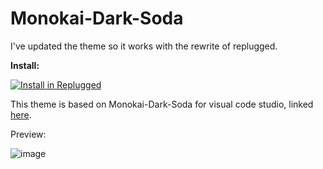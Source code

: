 # Monokai-Dark-Soda

I've updated the theme so it works with the rewrite of replugged.

**Install:**

[![Install in Replugged](https://img.shields.io/badge/-Install%20in%20Replugged-blue?style=for-the-badge&logo=none)](https://replugged.dev/install?identifier=leg3ndary/Monokai-Dark-Soda&source=github)

This theme is based on Monokai-Dark-Soda for visual code studio, linked [here](https://marketplace.visualstudio.com/items?itemName=AdamCaviness.theme-monokai-dark-soda).

Preview:

![image](https://user-images.githubusercontent.com/57199957/183331773-b068cc35-cda0-43a7-a29b-7a07985ca14e.png)

